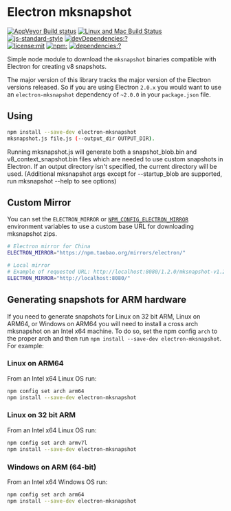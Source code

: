 # Electron mksnapshot

[![AppVeyor Build status](https://ci.appveyor.com/api/projects/status/ugparq4awqbf4fq5/branch/master?svg=true)](https://ci.appveyor.com/project/electron-bot/mksnapshot/branch/master)
[![Linux and Mac Build Status](https://circleci.com/gh/electron/mksnapshot/tree/master.svg?style=shield)](https://circleci.com/gh/electron/mksnapshot/tree/master)
<br>
[![js-standard-style](https://img.shields.io/badge/code%20style-standard-brightgreen.svg?style=flat)](http://standardjs.com/)
[![devDependencies:?](https://img.shields.io/david/electron/mksnapshot.svg)](https://david-dm.org/electron/mksnapshot)
<br>
[![license:mit](https://img.shields.io/badge/license-mit-blue.svg)](https://opensource.org/licenses/MIT)
[![npm:](https://img.shields.io/npm/v/electron-mksnapshot.svg)](https://www.npmjs.com/packages/electron-mksnapshot)
[![dependencies:?](https://img.shields.io/npm/dm/electron-mksnapshot.svg)](https://www.npmjs.com/packages/electron-mksnapshot)

Simple node module to download the `mksnapshot` binaries compatible with
Electron for creating v8 snapshots.

The major version of this library tracks the major version of the Electron
versions released. So if you are using Electron `2.0.x` you would want to use
an `electron-mksnapshot` dependency of `~2.0.0` in your `package.json` file.

## Using

```sh
npm install --save-dev electron-mksnapshot
mksnapshot.js file.js (--output_dir OUTPUT_DIR).
```
Running mksnapshot.js will generate both a snapshot_blob.bin and v8_context_snapshot.bin files which
are needed to use custom snapshots in Electron.
If an output directory isn't specified, the current directory will be used.
(Additional mksnapshot args except for --startup_blob are supported, run mksnapshot --help to see options)

## Custom Mirror

You can set the `ELECTRON_MIRROR` or [`NPM_CONFIG_ELECTRON_MIRROR`](https://docs.npmjs.com/misc/config#environment-variables)
environment variables to use a custom base URL for downloading mksnapshot zips.

```sh
# Electron mirror for China
ELECTRON_MIRROR="https://npm.taobao.org/mirrors/electron/"

# Local mirror
# Example of requested URL: http://localhost:8080/1.2.0/mksnapshot-v1.2.0-darwin-x64.zip
ELECTRON_MIRROR="http://localhost:8080/"
```
## Generating snapshots for ARM hardware

If you need to generate snapshots for Linux on 32 bit ARM, Linux on ARM64, or Windows on ARM64 you will need to install a cross arch mksnapshot on an Intel x64 machine.  To do so, set the npm config `arch` to the proper arch and then run `npm install --save-dev electron-mksnapshot`.  For example:

### Linux on ARM64
From an Intel x64 Linux OS run:
```sh
npm config set arch arm64
npm install --save-dev electron-mksnapshot
```

### Linux on 32 bit ARM 
From an Intel x64 Linux OS run:
```sh
npm config set arch armv7l
npm install --save-dev electron-mksnapshot
```

### Windows on ARM (64-bit)
From an Intel x64 Windows OS run:
```sh
npm config set arch arm64
npm install --save-dev electron-mksnapshot
```
